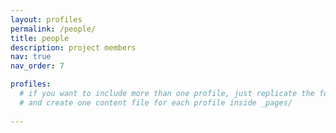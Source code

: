 ```yaml
---
layout: profiles
permalink: /people/
title: people
description: project members 
nav: true
nav_order: 7

profiles:
  # if you want to include more than one profile, just replicate the following block
  # and create one content file for each profile inside _pages/
      
---
```

